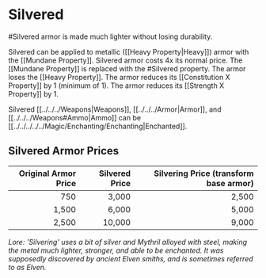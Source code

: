 # Silvered
#Silvered armor is made much lighter without losing durability.

Silvered can be applied to metallic ([[Heavy Property|Heavy]]) armor with the [[Mundane Property]].
	Silvered armor costs 4x its normal price.
	The [[Mundane Property]] is replaced with the #Silvered property.
	The armor loses the [[Heavy Property]].
	The armor reduces its [[Constitution X Property]] by 1 (minimum of 1).
	The armor reduces its [[Strength X Property]] by 1.

Silvered [[../../../Weapons|Weapons]], [[../../../Armor|Armor]], and [[../../../Weapons#Ammo|Ammo]] can be [[../../../../../Magic/Enchanting/Enchanting|Enchanted]].

## Silvered Armor Prices

| Original Armor Price | Silvered Price | Silvering Price (transform base armor) |
| -------------------: | -------------: | -------------------------------------: |
|                  750 |          3,000 |                                  2,500 |
|                1,500 |          6,000 |                                  5,000 |
|                2,500 |         10,000 |                                  9,000 |



*Lore:*
*'Silvering' uses a bit of silver and Mythril alloyed with steel, making the metal much lighter, stronger, and able to be enchanted. It was supposedly discovered by ancient Elven smiths, and is sometimes referred to as Elven.*